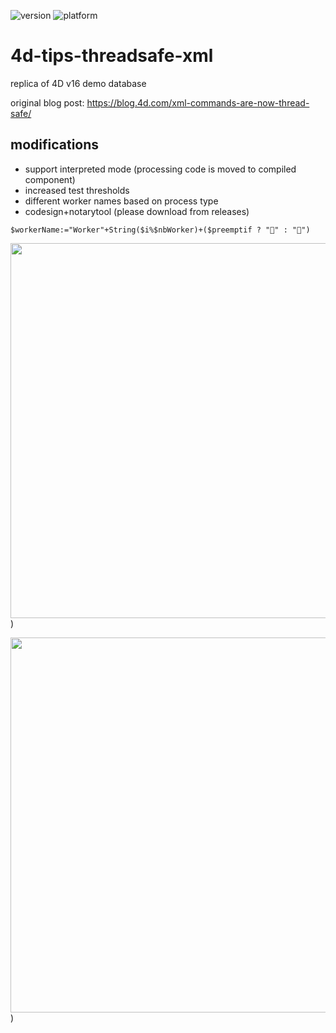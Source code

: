![version](https://img.shields.io/badge/version-20%2B-E23089)
![platform](https://img.shields.io/static/v1?label=platform&message=mac-intel%20|%20mac-arm%20|%20win-64&color=blue)

# 4d-tips-threadsafe-xml
replica of 4D v16 demo database

original blog post: https://blog.4d.com/xml-commands-are-now-thread-safe/

## modifications

* support interpreted mode (processing code is moved to compiled component)
* increased test thresholds 
* different worker names based on process type
* codesign+notarytool (please download from releases)

```4d
$workerName:="Worker"+String($i%$nbWorker)+($preemptif ? "🚀" : "🚙")
```

<img src="https://github.com/user-attachments/assets/e19260db-972e-4cb8-a9e0-81982491c48e" width=600 height=auto />)

<img src="https://github.com/user-attachments/assets/3b88861c-e4cb-4d9e-b8c6-bfe7c9fda2a4" width=600 height=auto />)
